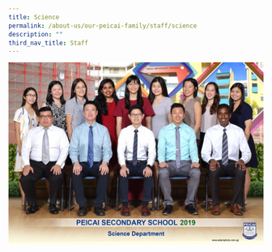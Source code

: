```yaml
---
title: Science
permalink: /about-us/our-peicai-family/staff/science
description: ""
third_nav_title: Staff
---
```

<img src="/images/science%20department%202.jpg">